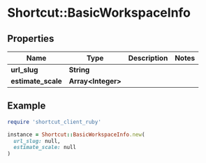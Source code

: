 # Shortcut::BasicWorkspaceInfo

## Properties

| Name | Type | Description | Notes |
| ---- | ---- | ----------- | ----- |
| **url_slug** | **String** |  |  |
| **estimate_scale** | **Array&lt;Integer&gt;** |  |  |

## Example

```ruby
require 'shortcut_client_ruby'

instance = Shortcut::BasicWorkspaceInfo.new(
  url_slug: null,
  estimate_scale: null
)
```

